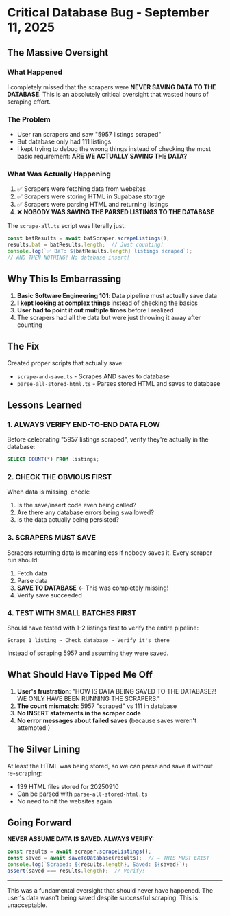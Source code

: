 # Critical Database Bug - September 11, 2025

## The Massive Oversight

### What Happened
I completely missed that the scrapers were **NEVER SAVING DATA TO THE DATABASE**. This is an absolutely critical oversight that wasted hours of scraping effort.

### The Problem
- User ran scrapers and saw "5957 listings scraped"
- But database only had 111 listings
- I kept trying to debug the wrong things instead of checking the most basic requirement: **ARE WE ACTUALLY SAVING THE DATA?**

### What Was Actually Happening
1. ✅ Scrapers were fetching data from websites
2. ✅ Scrapers were storing HTML in Supabase storage 
3. ✅ Scrapers were parsing HTML and returning listings
4. ❌ **NOBODY WAS SAVING THE PARSED LISTINGS TO THE DATABASE**

The `scrape-all.ts` script was literally just:
```typescript
const batResults = await batScraper.scrapeListings();
results.bat = batResults.length;  // Just counting!
console.log(`✅ BaT: ${batResults.length} listings scraped`);
// AND THEN NOTHING! No database insert!
```

## Why This Is Embarrassing

1. **Basic Software Engineering 101**: Data pipeline must actually save data
2. **I kept looking at complex things** instead of checking the basics
3. **User had to point it out multiple times** before I realized
4. The scrapers had all the data but were just throwing it away after counting

## The Fix

Created proper scripts that actually save:
- `scrape-and-save.ts` - Scrapes AND saves to database
- `parse-all-stored-html.ts` - Parses stored HTML and saves to database

## Lessons Learned

### 1. ALWAYS VERIFY END-TO-END DATA FLOW
Before celebrating "5957 listings scraped", verify they're actually in the database:
```sql
SELECT COUNT(*) FROM listings;
```

### 2. CHECK THE OBVIOUS FIRST
When data is missing, check:
1. Is the save/insert code even being called?
2. Are there any database errors being swallowed?
3. Is the data actually being persisted?

### 3. SCRAPERS MUST SAVE
Scrapers returning data is meaningless if nobody saves it. Every scraper run should:
1. Fetch data
2. Parse data  
3. **SAVE TO DATABASE** ← This was completely missing!
4. Verify save succeeded

### 4. TEST WITH SMALL BATCHES FIRST
Should have tested with 1-2 listings first to verify the entire pipeline:
```
Scrape 1 listing → Check database → Verify it's there
```
Instead of scraping 5957 and assuming they were saved.

## What Should Have Tipped Me Off

1. **User's frustration**: "HOW IS DATA BEING SAVED TO THE DATABASE?! WE ONLY HAVE BEEN RUNNING THE SCRAPERS."
2. **The count mismatch**: 5957 "scraped" vs 111 in database
3. **No INSERT statements in the scraper code**
4. **No error messages about failed saves** (because saves weren't attempted!)

## The Silver Lining

At least the HTML was being stored, so we can parse and save it without re-scraping:
- 139 HTML files stored for 20250910
- Can be parsed with `parse-all-stored-html.ts`
- No need to hit the websites again

## Going Forward

**NEVER ASSUME DATA IS SAVED. ALWAYS VERIFY:**
```typescript
const results = await scraper.scrapeListings();
const saved = await saveToDatabase(results);  // ← THIS MUST EXIST
console.log(`Scraped: ${results.length}, Saved: ${saved}`);
assert(saved === results.length);  // Verify!
```

---

This was a fundamental oversight that should never have happened. The user's data wasn't being saved despite successful scraping. This is unacceptable.